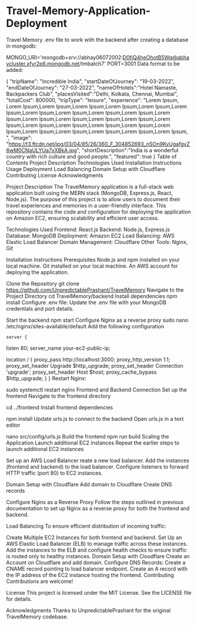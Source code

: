 # Travel-Memory-Application-Deployment
Travel Memory
.env file to work with the backend after creating a database in mongodb:

MONGO_URI='mongodb+srv://abhay06072002:D0fiQ4heOhotB5Wq@abhaycluster.xfyr2p6.mongodb.net/tmbatch7'
PORT=3001
Data format to be added:

{
    "tripName": "Incredible India",
    "startDateOfJourney": "19-03-2022",
    "endDateOfJourney": "27-03-2022",
    "nameOfHotels":"Hotel Namaste, Backpackers Club",
    "placesVisited":"Delhi, Kolkata, Chennai, Mumbai",
    "totalCost": 800000,
    "tripType": "leisure",
    "experience": "Lorem Ipsum, Lorem Ipsum,Lorem Ipsum,Lorem Ipsum,Lorem Ipsum,Lorem Ipsum,Lorem Ipsum,Lorem Ipsum,Lorem Ipsum,Lorem Ipsum,Lorem Ipsum,Lorem Ipsum,Lorem Ipsum,Lorem Ipsum,Lorem Ipsum,Lorem Ipsum,Lorem Ipsum,Lorem Ipsum,Lorem Ipsum,Lorem Ipsum,Lorem Ipsum,Lorem Ipsum,Lorem Ipsum,Lorem Ipsum,Lorem Ipsum,Lorem Ipsum,Lorem Ipsum, ",
    "image": "https://t3.ftcdn.net/jpg/03/04/85/26/360_F_304852693_nSOn9KvUgafgvZ6wM0CNaULYUa7xXBkA.jpg",
    "shortDescription":"India is a wonderful country with rich culture and good people.",
    "featured": true
}
Table of Contents
Project Description Technologies Used Installation Instructions Usage Deployment Load Balancing Domain Setup with Cloudflare Contributing License Acknowledgments

Project Description
The TravelMemory application is a full-stack web application built using the MERN stack (MongoDB, Express.js, React, Node.js). The purpose of this project is to allow users to document their travel experiences and memories in a user-friendly interface. This repository contains the code and configuration for deploying the application on Amazon EC2, ensuring scalability and efficient user access.

Technologies Used
Frontend: React.js Backend: Node.js, Express.js Database: MongoDB Deployment: Amazon EC2 Load Balancing: AWS Elastic Load Balancer Domain Management: Cloudflare Other Tools: Nginx, Git

Installation Instructions
Prerequisites
Node.js and npm installed on your local machine. Git installed on your local machine. An AWS account for deploying the application.

Clone the Repository
git clone https://github.com/UnpredictablePrashant/TravelMemory
Navigate to the Project Directory
cd TravelMemory/backend
Install dependencies
npm install
Configure .env file: Update the .env file with your MongoDB credentials and port details.

Start the backend
npm start
Configure Nginx as a reverse proxy
sudo nano /etc/nginx/sites-available/default
Add the following configuration

    server {
listen 80;
server_name your-ec2-public-ip;

location / {
    proxy_pass http://localhost:3000;
    proxy_http_version 1.1;
    proxy_set_header Upgrade $http_upgrade;
    proxy_set_header Connection 'upgrade';
    proxy_set_header Host $host;
    proxy_cache_bypass $http_upgrade;
}
} Restart Nginx:

 sudo systemctl restart nginx
Frontend and Backend Connection
Set up the frontend
Navigate to the frontend directory

 cd ../frontend
Install frontend dependencies

npm install
Update urls.js to connect to the backend
Open urls.js in a text editor

nano src/config/urls.js
Build the frontend
npm run build
Scaling the Application
Launch additional EC2 instances
Repeat the earlier steps to launch additional EC2 instances

Set up an AWS Load Balancer
reate a new load balancer. Add the instances (frontend and backend) to the load balancer. Configure listeners to forward HTTP traffic (port 80) to EC2 instances.

Domain Setup with Cloudflare
Add domain to Cloudflare Create DNS records

Configure Nginx as a Reverse Proxy
Follow the steps outlined in previous documentation to set up Nginx as a reverse proxy for both the frontend and backend.

Load Balancing
To ensure efficient distribution of incoming traffic:

Create Multiple EC2 Instances for both frontend and backend.
Set Up an AWS Elastic Load Balancer (ELB) to manage traffic across these instances.
Add the instances to the ELB and configure health checks to ensure traffic is routed only to healthy instances.
Domain Setup with Cloudflare
Create an Account on Cloudflare and add domain.
Configure DNS Records: Create a CNAME record pointing to load balancer endpoint. Create an A record with the IP address of the EC2 instance hosting the frontend.
Contributing
Contributions are welcome!

License
This project is licensed under the MIT License. See the LICENSE file for details.

Acknowledgments
Thanks to UnpredictablePrashant for the original TravelMemory codebase.
